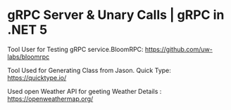 # gRPC Server & Unary Calls | gRPC in .NET 5

Tool User for Testing gRPC service.BloomRPC: https://github.com/uw-labs/bloomrpc

Tool Used for Generating Class from Jason. Quick Type:  https://quicktype.io/ 

Used open Weather API for geeting Weather Details : https://openweathermap.org/
